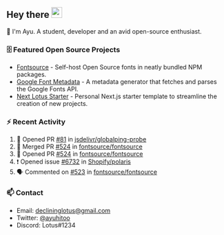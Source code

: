## Hey there <img src="https://media.giphy.com/media/hvRJCLFzcasrR4ia7z/giphy.gif" width="25" height="25">

📝 I'm Ayu. A student, developer and an avid open-source enthusiast.

### 🗄 Featured Open Source Projects

- [Fontsource](https://github.com/fontsource/fontsource) - Self-host Open Source fonts in neatly bundled NPM packages.
- [Google Font Metadata](https://github.com/fontsource/google-font-metadata) - A metadata generator that fetches and parses the Google Fonts API.
- [Next Lotus Starter](https://github.com/DecliningLotus/next-lotus-starter) - Personal Next.js starter template to streamline the creation of new projects.

### ⚡ Recent Activity

<!--START_SECTION:activity-->

1. 💪 Opened PR [#81](https://github.com/jsdelivr/globalping-probe/pull/81) in [jsdelivr/globalping-probe](https://github.com/jsdelivr/globalping-probe)
2. 🎉 Merged PR [#524](https://github.com/fontsource/fontsource/pull/524) in [fontsource/fontsource](https://github.com/fontsource/fontsource)
3. 💪 Opened PR [#524](https://github.com/fontsource/fontsource/pull/524) in [fontsource/fontsource](https://github.com/fontsource/fontsource)
4. ❗️ Opened issue [#6732](https://github.com/Shopify/polaris/issues/6732) in [Shopify/polaris](https://github.com/Shopify/polaris)
5. 🗣 Commented on [#523](https://github.com/fontsource/fontsource/issues/523) in [fontsource/fontsource](https://github.com/fontsource/fontsource)
<!--END_SECTION:activity-->

### 📫 Contact

- Email: declininglotus@gmail.com
- Twitter: [@ayuhitoo](https://twitter.com/ayuhitoo)
- Discord: Lotus#1234
